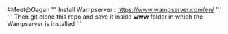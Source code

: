 #Meet@Gagan
'''
Install Wampserver : https://www.wampserver.com/en/
'''
'''
Then git clone this repo and save it inside **www** folder in which the Wampserver is installed
'''
